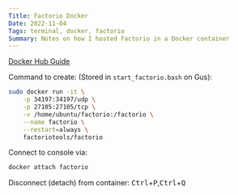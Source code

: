```yaml
---
Title: Factorio Docker
Date: 2022-11-04
Tags: terminal, docker, factorio
Summary: Notes on how I hosted Factorio in a Docker container
---
```


[Docker Hub Guide](https://hub.docker.com/r/factoriotools/factorio/)

Command to create: (Stored in `start_factorio.bash` on Gus):
```bash
sudo docker run -it \
    -p 34197:34197/udp \
    -p 27105:27105/tcp \
    -v /home/ubuntu/factorio:/factorio \
    --name factorio \
    --restart=always \
    factoriotools/factorio
```

Connect to console via:
```bash
docker attach factorio
```

Disconnect (detach) from container: <kbd>Ctrl</kbd>+<kbd>P</kbd>,<kbd>Ctrl</kbd>+<kbd>Q</kbd>
